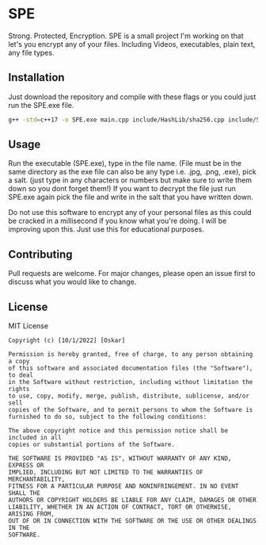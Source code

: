 # SPE
Strong. Protected, Encryption.
SPE is a small project I'm working on that let's you encrypt any of your files. Including Videos, executables, plain text, any file types.

## Installation

Just download the repository and compile with these flags or you could just run the SPE.exe file.
```bash
g++ -std=c++17 -o SPE.exe main.cpp include/HashLib/sha256.cpp include/SPE_Lib/SPE_Lib.cpp -I include/
```

## Usage

Run the executable (SPE.exe), type in the file name. (File must be in the same directory as the exe file can also be any type i.e. .jpg, .png, .exe), pick a salt. (just type in any characters or numbers but make sure to write them down so you dont forget them!) If you want to decrypt the file just run SPE.exe again pick the file and write in the salt that you have written down. 

Do not use this software to encrypt any of your personal files as this could be cracked in a millisecond if you know what you're doing. I will be improving upon this. Just use this for educational purposes.

## Contributing
Pull requests are welcome. For major changes, please open an issue first to discuss what you would like to change.

## License
MIT License

```
Copyright (c) [10/1/2022] [Oskar]

Permission is hereby granted, free of charge, to any person obtaining a copy
of this software and associated documentation files (the "Software"), to deal
in the Software without restriction, including without limitation the rights
to use, copy, modify, merge, publish, distribute, sublicense, and/or sell
copies of the Software, and to permit persons to whom the Software is
furnished to do so, subject to the following conditions:

The above copyright notice and this permission notice shall be included in all
copies or substantial portions of the Software.

THE SOFTWARE IS PROVIDED "AS IS", WITHOUT WARRANTY OF ANY KIND, EXPRESS OR
IMPLIED, INCLUDING BUT NOT LIMITED TO THE WARRANTIES OF MERCHANTABILITY,
FITNESS FOR A PARTICULAR PURPOSE AND NONINFRINGEMENT. IN NO EVENT SHALL THE
AUTHORS OR COPYRIGHT HOLDERS BE LIABLE FOR ANY CLAIM, DAMAGES OR OTHER
LIABILITY, WHETHER IN AN ACTION OF CONTRACT, TORT OR OTHERWISE, ARISING FROM,
OUT OF OR IN CONNECTION WITH THE SOFTWARE OR THE USE OR OTHER DEALINGS IN THE
SOFTWARE.
```